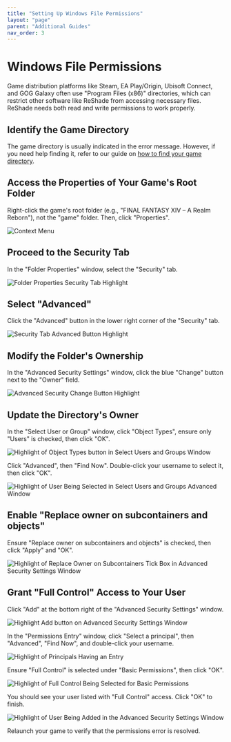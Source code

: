 ```yaml
---
title: "Setting Up Windows File Permissions"
layout: "page"
parent: "Additional Guides"
nav_order: 3
---
```


# Windows File Permissions

Game distribution platforms like Steam, EA Play/Origin, Ubisoft Connect, and GOG Galaxy often use "Program Files (x86)" directories, which can restrict other software like ReShade from accessing necessary files. ReShade needs both read and write permissions to work properly.

## Identify the Game Directory

The game directory is usually indicated in the error message. However, if you need help finding it, refer to our guide on [how to find your game directory](https://guides.martysmods.com/docs/additional-guides/finding-your-game-executable-and-directory/).

## Access the Properties of Your Game's Root Folder

Right-click the game's root folder (e.g., "FINAL FANTASY XIV – A Realm Reborn"), not the "game" folder. Then, click "Properties".

![Context Menu](../images/setting-up-windows-file-permissions/properties_context_menu.webp)

## Proceed to the Security Tab

In the "Folder Properties" window, select the "Security" tab.

![Folder Properties Security Tab Highlight](../images/setting-up-windows-file-permissions/folder_security_tab.webp)

## Select "Advanced"

Click the "Advanced" button in the lower right corner of the "Security" tab.

![Security Tab Advanced Button Highlight](../images/setting-up-windows-file-permissions/security_tab_advanced_button.webp)

## Modify the Folder's Ownership

In the "Advanced Security Settings" window, click the blue "Change" button next to the "Owner" field.

![Advanced Security Change Button Highlight](../images/setting-up-windows-file-permissions/advanced_security_settings_change_button.webp)

## Update the Directory's Owner

In the "Select User or Group" window, click "Object Types", ensure only "Users" is checked, then click "OK".

![Highlight of Object Types button in Select Users and Groups Window](../images/setting-up-windows-file-permissions/select_users_and_groups_window_object_types_button.webp)

Click "Advanced", then "Find Now". Double-click your username to select it, then click "OK".

![Highlight of User Being Selected in Select Users and Groups Advanced Window](../images/setting-up-windows-file-permissions/select_users_and_groups_advanced_window_select_user.webp)

## Enable "Replace owner on subcontainers and objects"

Ensure "Replace owner on subcontainers and objects" is checked, then click "Apply" and "OK".

![Highlight of Replace Owner on Subcontainers Tick Box in Advanced Security Settings Window](../images/setting-up-windows-file-permissions/advanced_security_settings_window_replace_owner_on_subcontainers.webp)

## Grant "Full Control" Access to Your User

Click "Add" at the bottom right of the "Advanced Security Settings" window.

![Highlight Add button on Advanced Security Settings Window](../images/setting-up-windows-file-permissions/advanced_security_settings_window_add_button.webp)

In the "Permissions Entry" window, click "Select a principal", then "Advanced", "Find Now", and double-click your username.

![Highlight of Principals Having an Entry](../images/setting-up-windows-file-permissions/filled_out_permission_entry_principal.webp)

Ensure "Full Control" is selected under "Basic Permissions", then click "OK".

![Highlight of Full Control Being Selected for Basic Permissions](../images/setting-up-windows-file-permissions/basic_permissions_full_control.webp)

You should see your user listed with "Full Control" access. Click "OK" to finish.

![Highlight of User Being Added in the Advanced Security Settings Window](../images/setting-up-windows-file-permissions/user_added_with_full_control.webp)

Relaunch your game to verify that the permissions error is resolved.